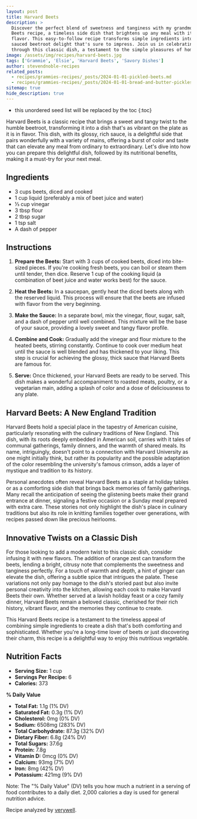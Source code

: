 ```yaml
---
layout: post
title: Harvard Beets
description: >
  Discover the perfect blend of sweetness and tanginess with my grandmother Elsie's Harvard
  Beets recipe, a timeless side dish that brightens up any meal with its vibrant color and
  flavor. This easy-to-follow recipe transforms simple ingredients into a glossy, richly
  sauced beetroot delight that's sure to impress. Join us in celebrating the beauty of beets
  through this classic dish, a testament to the simple pleasures of home cooking.
image: /assets/img/recipes/harvard-beets.jpg
tags: ['Grammie', 'Elsie', 'Harvard Beets', 'Savory Dishes']
author: stevendnoble-recipes
related_posts:
  - recipes/grammies-recipes/_posts/2024-01-01-pickled-beets.md
  - recipes/grammies-recipes/_posts/2024-01-01-bread-and-butter-pickles.md
sitemap: true
hide_description: true
---
```


* this unordered seed list will be replaced by the toc
{:toc}

Harvard Beets is a classic recipe that brings a sweet and tangy twist to the humble beetroot, transforming it into a dish that's as vibrant on the plate as it is in flavor. This dish, with its glossy, rich sauce, is a delightful side that pairs wonderfully with a variety of mains, offering a burst of color and taste that can elevate any meal from ordinary to extraordinary. Let's dive into how you can prepare this delightful dish, followed by its nutritional benefits, making it a must-try for your next meal.

## Ingredients

* 3 cups beets, diced and cooked
* 1 cup liquid (preferably a mix of beet juice and water)
* ⅓ cup vinegar
* 3 tbsp flour
* 2 tbsp sugar
* 1 tsp salt
* A dash of pepper

## Instructions

1. **Prepare the Beets:** Start with 3 cups of cooked beets, diced into bite-sized pieces. If you're cooking fresh beets, you can boil or steam them until tender, then dice. Reserve 1 cup of the cooking liquid (a combination of beet juice and water works best) for the sauce.

2. **Heat the Beets:** In a saucepan, gently heat the diced beets along with the reserved liquid. This process will ensure that the beets are infused with flavor from the very beginning.

3. **Make the Sauce:** In a separate bowl, mix the vinegar, flour, sugar, salt, and a dash of pepper until well combined. This mixture will be the base of your sauce, providing a lovely sweet and tangy flavor profile.

4. **Combine and Cook:** Gradually add the vinegar and flour mixture to the heated beets, stirring constantly. Continue to cook over medium heat until the sauce is well blended and has thickened to your liking. This step is crucial for achieving the glossy, thick sauce that Harvard Beets are famous for.

5. **Serve:** Once thickened, your Harvard Beets are ready to be served. This dish makes a wonderful accompaniment to roasted meats, poultry, or a vegetarian main, adding a splash of color and a dose of deliciousness to any plate.

## Harvard Beets: A New England Tradition

Harvard Beets hold a special place in the tapestry of American cuisine, particularly resonating with the culinary traditions of New England. This dish, with its roots deeply embedded in American soil, carries with it tales of communal gatherings, family dinners, and the warmth of shared meals. Its name, intriguingly, doesn't point to a connection with Harvard University as one might initially think, but rather its popularity and the possible adaptation of the color resembling the university's famous crimson, adds a layer of mystique and tradition to its history.

Personal anecdotes often reveal Harvard Beets as a staple at holiday tables or as a comforting side dish that brings back memories of family gatherings. Many recall the anticipation of seeing the glistening beets make their grand entrance at dinner, signaling a festive occasion or a Sunday meal prepared with extra care. These stories not only highlight the dish's place in culinary traditions but also its role in knitting families together over generations, with recipes passed down like precious heirlooms.

## Innovative Twists on a Classic Dish

For those looking to add a modern twist to this classic dish, consider infusing it with new flavors. The addition of orange zest can transform the beets, lending a bright, citrusy note that complements the sweetness and tanginess perfectly. For a touch of warmth and depth, a hint of ginger can elevate the dish, offering a subtle spice that intrigues the palate. These variations not only pay homage to the dish's storied past but also invite personal creativity into the kitchen, allowing each cook to make Harvard Beets their own. Whether served at a lavish holiday feast or a cozy family dinner, Harvard Beets remain a beloved classic, cherished for their rich history, vibrant flavor, and the memories they continue to create.

This Harvard Beets recipe is a testament to the timeless appeal of combining simple ingredients to create a dish that's both comforting and sophisticated. Whether you're a long-time lover of beets or just discovering their charm, this recipe is a delightful way to enjoy this nutritious vegetable.

## Nutrition Facts

* **Serving Size:** 1 cup
* **Servings Per Recipe:** 6
* **Calories:** 373

**% Daily Value**

* **Total Fat:** 1.1g (1% DV)
* **Saturated Fat:** 0.3g (1% DV)
* **Cholesterol:** 0mg (0% DV)
* **Sodium:** 6508mg (283% DV)
* **Total Carbohydrate:** 87.3g (32% DV)
* **Dietary Fiber:** 6.8g (24% DV)
* **Total Sugars:** 37.6g
* **Protein:** 7.8g
* **Vitamin D:** 0mcg (0% DV)
* **Calcium:** 93mg (7% DV)
* **Iron:** 8mg (42% DV)
* **Potassium:** 421mg (9% DV)

Note: The "% Daily Value" (DV) tells you how much a nutrient in a serving of food contributes to a daily diet. 2,000 calories a day is used for general nutrition advice.

Recipe analyzed by <a href="https://www.verywellfit.com/recipe-nutrition-analyzer-4157076" target="_blank">verywell</a>.

<script type="application/ld+json">
{
  "@context": "http://schema.org",
  "@type": "Recipe",
  "name": "Classic Harvard Beets",
  "image": "harvard-beets.jpg",
  "author": {
    "@type": "Person",
    "name": "Steven D Noble"
  },
  "description": "A classic Harvard Beets recipe that brings a sweet and tangy twist to beetroots, transforming them into a vibrant and flavorful side dish.",
  "prepTime": "PT15M",
  "cookTime": "PT30M",
  "totalTime": "PT45M",
  "recipeYield": "6 servings",
  "recipeIngredient": [
    "3 cups beets, diced and cooked",
    "1 cup liquid (beet juice and water)",
    "⅓ cup vinegar",
    "3 tbsp flour",
    "2 tbsp sugar",
    "1 tsp salt",
    "dash pepper"
  ],
  "recipeInstructions": [
    {
      "@type": "HowToStep",
      "text": "Heat diced and cooked beets with liquid."
    },
    {
      "@type": "HowToStep",
      "text": "Mix vinegar, flour, sugar, salt, and pepper, and add to beets."
    },
    {
      "@type": "HowToStep",
      "text": "Cook, stirring constantly until the sauce is well blended and thickened."
    }
  ],
  "nutrition": {
    "@type": "NutritionInformation",
    "calories": "373 calories",
    "fatContent": "1.1g",
    "saturatedFatContent": "0.3g",
    "cholesterolContent": "0mg",
    "sodiumContent": "6508mg",
    "carbohydrateContent": "87.3g",
    "fiberContent": "6.8g",
    "sugarContent": "37.6g",
    "proteinContent": "7.8g"
  }
}
</script>
